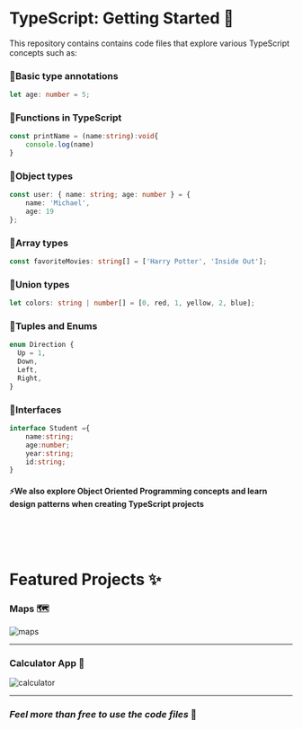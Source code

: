 # **TypeScript: Getting Started** 🌠

This repository contains contains code files that explore various TypeScript concepts such as:

### 🌟**Basic type annotations**

```ts
let age: number = 5;
```

### 🌟**Functions in TypeScript**

```ts
const printName = (name:string):void{
    console.log(name)
}
```

### 🌟**Object types**

```ts
const user: { name: string; age: number } = {
	name: 'Michael',
	age: 19
};
```

### 🌟**Array types**

```ts
const favoriteMovies: string[] = ['Harry Potter', 'Inside Out'];
```

### 🌟**Union types**

```ts
let colors: string | number[] = [0, red, 1, yellow, 2, blue];
```

### 🌟**Tuples and Enums**

```ts
enum Direction {
  Up = 1,
  Down,
  Left,
  Right,
}
```

### 🌟**Interfaces**

```ts
interface Student ={
    name:string;
    age:number;
    year:string;
    id:string;
}
```


#### ⚡We also explore Object Oriented Programming concepts and learn design patterns when creating TypeScript projects


<br>
<br>
<br>

# **Featured Projects** ✨

### **Maps** 🗺️
![maps](https://user-images.githubusercontent.com/79151294/205800600-dab5b0c7-6e55-43d7-90fa-17aed14f8fe6.JPG)
***


### **Calculator App** 🧮
![calculator](https://user-images.githubusercontent.com/79151294/205800767-6cb9cc1e-c963-491a-951c-08c2a5454d89.JPG)
***


### *Feel more than free to use the code files* 🤸
